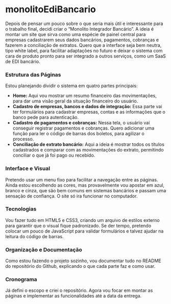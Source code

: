 # monolitoEdiBancario

Depois de pensar um pouco sobre o que seria mais útil e interessante para o trabalho final, decidi criar o “Monolito Integrador Bancário”. 
A ideia é montar um site que sirva como uma espécie de painel central para empresas cadastrarem seus dados bancários, pagamentos, cobranças e fazerem a conciliação de extratos. 
Quero que a interface seja bem neutra, tipo white label, para facilitar adaptações no futuro e deixar o sistema com cara de produto pronto para ser integrado a outros serviços, como um SaaS de EDI bancário.

### Estrutura das Páginas

Estou planejando dividir o sistema em quatro partes principais:
- **Home:** Aqui vou mostrar um resumo financeiro das movimentações, para dar uma visão geral da situação financeiro do usuário.
- **Cadastro de empresas, bancos e dados de integração:** Essa parte vai ter formulários para cadastrar empresas, contas e as informações que o banco pede para autenticação.
- **Cadastro de pagamentos e cobranças:** Nessa tela, o usuário vai conseguir registrar pagamentos e cobranças. Quero adicionar uma função para ler o código de barras dos boletos, para agilizar o processo.
- **Conciliação de extrato bancário:** Aqui a ideia é mostrar todos os títulos cadastrados e comparar com as movimentações do extrato, permitindo conciliar o que já foi pago ou recebido.

### Interface e Visual

Pretendo usar um menu fixo para facilitar a navegação entre as páginas. Ainda estou escolhendo as cores, mas provavelmente vou apostar em azul, branco e cinza, que são bem comuns em sistemas bancários e passam uma sensação de confiança. O site só ira funcionar no computador.

### Tecnologias

Vou fazer tudo em HTML5 e CSS3, criando um arquivo de estilos externo para garantir que o visual fique padronizado. 
Se der tempo, pretendo colocar um pouco de JavaScript para validar formulários e talvez ajudar na leitura do código de barras.

### Organização e Documentação

Como estou fazendo o projeto sozinho, vou documentar tudo no README do repositório do Github, explicando o que cada parte faz e como usar.

### Cronograma

Já defini o escopo e criei o repositório. Agora vou focar em montar as páginas e implementar as funcionalidades até a data da entrega.